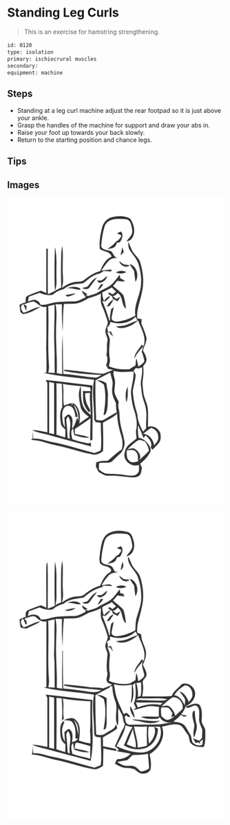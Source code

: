 # Standing Leg Curls

> This is an exercise for hamstring strengthening.

``` 
id: 0120 
type: isolation 
primary: ischiocrural muscles 
secondary:  
equipment: machine 
``` 


## Steps


 - Standing at a leg curl machine adjust the rear footpad so it is just above your ankle.
 - Grasp the handles of the machine for support and draw your abs in.
 - Raise your foot up towards your back slowly.
 - Return to the starting position and chance legs.

## Tips



## Images

![](./../svg/0120-relaxation.svg "")

![](./../svg/0120-tension.svg "")

